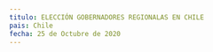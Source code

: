 ```yaml
---
titulo: ELECCIÓN GOBERNADORES REGIONALAS EN CHILE
pais: Chile
fecha: 25 de Octubre de 2020
---
```



